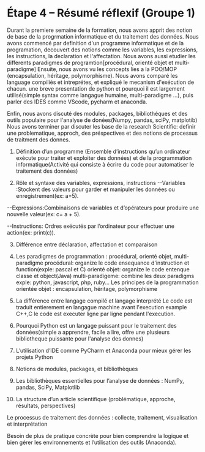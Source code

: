 # Étape 4 – Résumé réflexif (Groupe 1)

<!-- 1. ce que nous avons fait -->
Durant la premiere semaine de la formation, nous avons apprit des notion de base de la progrmation informatique et du traitement des données.
Nous avons commencé par definition d'un programme informatique et de la programation, decouvert des notions comme les variables, les expressions, les instructions, la declaration et l'affectation.
Nous avons aussi etudier les differents paradigmes de programtion[procédural, orienté objet et multi-paradigme]
Ensuite, nous avons vu les concepts lies a la POO/MOP (encapsulation, héritage, polymorphisme).
Nous avons comparé les language compiliés et intreprétes, et expliqué le mecanism d'exécution de chacun.
une breve presentation de python et pourquoi il est largement utilisé(simple syntax comme langague humaine, multi-paradigme ...), puis parler des IDES comme VScode, pycharm et anaconda.

Enfin, nous avons discuté des modules, packages, bibliothéques et des outils populaire pour l'analyse de donées(Numpy, pandas, sciPy, matplotib)
Nous avons terminer par discuter les base de la research Scientific: definir une problematique, approch, des préspectives et des notions de processus de traitment des donnes.

<!-- Ce que vous avez appris -->

1. Définition d’un programme (Ensemble d’instructions qu’un ordinateur exécute pour traiter et exploiter des données) et de la programmation informatique(Activité qui consiste à écrire du code pour automatiser le traitement des données)
   
2. Rôle et syntaxe des variables, expressions, instructions
--Variables :Stockent des valeurs pour garder et manipuler les données ou enregistrement(ex: a=5).

--Expressions:Combinaisons de variables et d’opérateurs pour produire une nouvelle valeur(ex: c= a + 5).

--Instructions: Ordres exécutés par l’ordinateur pour effectuer une action(ex: print(c)).

3. Différence entre déclaration, affectation et comparaison

4. Les paradigmes de programmation : procédural, orienté objet, multi-paradigme
procédural: organize le code ensequance d'instruction et function(exple: pascal et C)
orienté objet: organize le code entenque classe et object(Java)
multi-paradigeme: combine les deux paradigms exple: python, javascript, php, ruby...
Les principes de la programmation orientée objet : encapsulation, héritage, polymorphisme

3. La différence entre langage compilé et langage interprété
Le code est traduit entierement en langague machine avant l'execution example C++,C
le code est executer ligne par ligne pendant l'execution. 
4. Pourquoi Python est un langage puissant pour le traitement des données(simple a apprendre, facile a lire, offre une plusieurs bibliotheque puissante pour l'analyse des donnes)

5. L’utilisation d’IDE comme PyCharm et Anaconda pour mieux gérer les projets Python

6. Notions de modules, packages, et bibliothèques

7. Les bibliothèques essentielles pour l’analyse de données : NumPy, pandas, SciPy, Matplotlib

8. La structure d’un article scientifique (problématique, approche, résultats, perspectives)

Le processus de traitement des données : collecte, traitement, visualisation et interprétation

<!-- LES difficultes rencontes -->
Besoin de plus de pratique concrète pour bien comprendre la logique et bien gérer les environnements et l’utilisation des outils (Anaconda). 